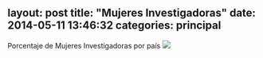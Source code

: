 layout: post
title:  "Mujeres Investigadoras"
date:   2014-05-11 13:46:32
categories: principal
---

<p> Porcentaje de Mujeres Investigadoras por país <html> <IMG SRC="grafico.jpg">
<p></html>